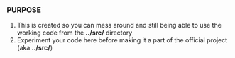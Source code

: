 ### PURPOSE

1. This is created so you can mess around and still being able to use the working code from the __../src/__ directory 
2. Experiment your code here before making it a part of the official project (aka __../src/__) 

